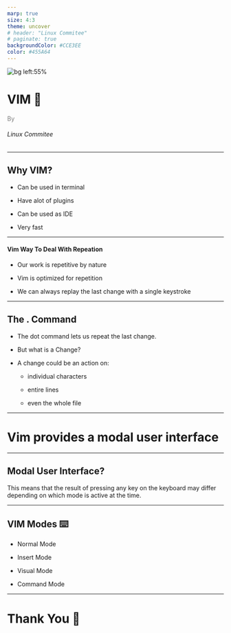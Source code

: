 ```yaml
---
marp: true
size: 4:3
theme: uncover
# header: "Linux Commitee"
# paginate: true
backgroundColor: #CCE3EE
color: #455A64
---
```


![bg left:55%](./imgs/tux.png)

# <!--fit--> VIM :rocket:

<span style="color:grey"><span>By</span><br><h6>Linux Commitee</h6>

---

## Why VIM?

* Can be used in terminal

* Have alot of plugins

* Can be used as IDE

* Very fast

---

#### Vim Way To Deal With Repeation

* Our work is repetitive by nature

* Vim is optimized for repetition

* We can always replay the last change with a single keystroke

---

## The . Command

* The dot command lets us repeat the last change.

* But what is a Change?

* A change could be an action on:

  * individual characters

  * entire lines

  * even the whole file

---

# Vim provides a modal user interface <!--fit-->

---

## Modal User Interface?

This means that the result of pressing any key on the keyboard may differ depending on which
mode is active at the time.

---

## VIM Modes :keyboard:

* Normal Mode

* Insert Mode

* Visual Mode

* Command Mode

---

# Thank You :wave:
